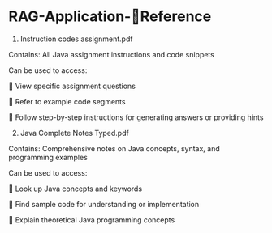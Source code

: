 # RAG-Application-📄Reference 

1. Instruction codes assignment.pdf

Contains: All Java assignment instructions and code snippets

Can be used to access:

🔹 View specific assignment questions

🔹 Refer to example code segments

🔹 Follow step-by-step instructions for generating answers or providing hints

2. Java Complete Notes Typed.pdf

Contains: Comprehensive notes on Java concepts, syntax, and programming examples

Can be used to access:

🔹 Look up Java concepts and keywords

🔹 Find sample code for understanding or implementation

🔹 Explain theoretical Java programming concepts

